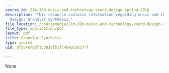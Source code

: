 ```yaml
---
course_id: 21m-380-music-and-technology-sound-design-spring-2016
description: 'This resource contains information regarding music and technology: Sound
  design; Granular synthesis.'
file_location: /coursemedia/21m-380-music-and-technology-sound-design-spring-2016/0fa54e70df153836fb1fc4be0516577f_MIT21M_380S16_Lec21.pdf
file_type: application/pdf
layout: pdf
title: Granular Synthesis
type: course
uid: 0fa54e70df153836fb1fc4be0516577f

---
```

None